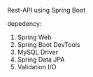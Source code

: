 Rest-API using Spring Boot

depedency:
1. Spring Web
2. Spring Boot DevTools
3. MySQL Driver
4. Spring Data JPA
5. Validation I/O